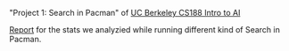 "Project 1: Search in Pacman" of [UC Berkeley CS188 Intro to AI](http://ai.berkeley.edu/search.html)

[Report](https://github.com/geekyspartan/pacman-search/blob/master/Artificial%20Intelligence%20Project%2001%20The%20Searchin%20Pac-Man.pdf) for the stats we analyzied while running different kind of Search in Pacman.
